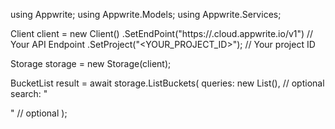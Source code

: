 using Appwrite;
using Appwrite.Models;
using Appwrite.Services;

Client client = new Client()
    .SetEndPoint("https://<REGION>.cloud.appwrite.io/v1") // Your API Endpoint
    .SetProject("<YOUR_PROJECT_ID>"); // Your project ID

Storage storage = new Storage(client);

BucketList result = await storage.ListBuckets(
    queries: new List<string>(), // optional
    search: "<SEARCH>" // optional
);